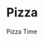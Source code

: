 # Pizza
Pizza Time
<html>
<head>
<title>Sham Sham's 'Zas!</title>
<body>
<h1 style="color: blue; text-align: center;"Welcome
